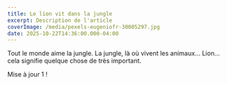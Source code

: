 ```yaml
---
title: Le lion vit dans la jungle
excerpt: Description de l'article
coverImage: /media/pexels-eugeniofr-30005297.jpg
date: 2025-10-22T14:36:00.000-04:00
---
```

Tout le monde aime la jungle. La jungle, là où vivent les animaux... Lion... cela signifie quelque chose de très important. 

Mise à jour 1 !